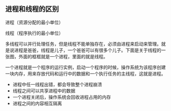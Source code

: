 ## 进程和线程的区别

进程（资源分配的最小单位）

线程（程序执行的最小单位）

多线程可以并行处理任务，但是线程不能单独存在，必须由进程来启动来管理。就是说进程是爸爸，线程是儿子，一个爸爸可以有很多个儿子。下面是关于线程的一张图，外面的框框就是一个进程，里面的就是线程。

一个进程就是一个程序的运行实例，启动一个程序的时候，操作系统为该程序创建一块内存，用来存放代码和运行中的数据和一个执行任务的主线程，这就是进程。

- 进程中任一线程出错，都会导致整个进程崩溃
- 线程之间可以共享进程中的数据
- 一个进程关闭后，操作系统会回收进程占用的内存
- 进程之间的内容相互隔离